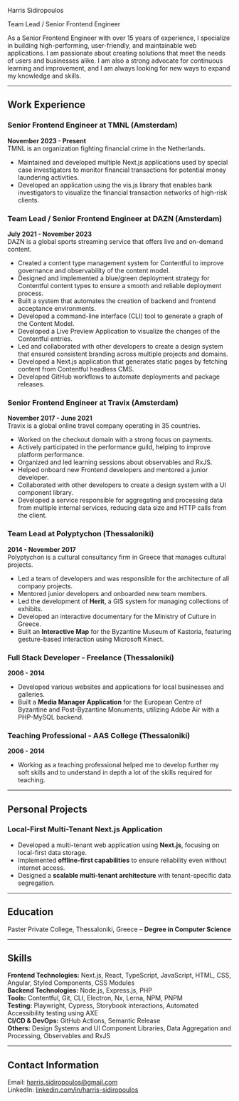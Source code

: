 Harris Sidiropoulos

Team Lead / Senior Frontend Engineer

As a Senior Frontend Engineer with over 15 years of experience, I specialize in building high-performing, user-friendly, and maintainable web applications. I am passionate about creating solutions that meet the needs of users and businesses alike. I am also a strong advocate for continuous learning and improvement, and I am always looking for new ways to expand my knowledge and skills.

---

## Work Experience

### Senior Frontend Engineer at TMNL (Amsterdam)

**November 2023 - Present**  
TMNL is an organization fighting financial crime in the Netherlands.

- Maintained and developed multiple Next.js applications used by special case investigators to monitor financial transactions for potential money laundering activities.
- Developed an application using the vis.js library that enables bank investigators to visualize the financial transaction networks of high-risk clients.

### Team Lead / Senior Frontend Engineer at DAZN (Amsterdam)

**July 2021 - November 2023**  
DAZN is a global sports streaming service that offers live and on-demand content.

- Created a content type management system for Contentful to improve governance and observability of the content model.
- Designed and implemented a blue/green deployment strategy for Contentful content types to ensure a smooth and reliable deployment process.
- Built a system that automates the creation of backend and frontend acceptance environments.
- Developed a command-line interface (CLI) tool to generate a graph of the Content Model.
- Developed a Live Preview Application to visualize the changes of the Contentful entries.
- Led and collaborated with other developers to create a design system that ensured consistent branding across multiple projects and domains.
- Developed a Next.js application that generates static pages by fetching content from Contentful headless CMS.
- Developed GitHub workflows to automate deployments and package releases.

### Senior Frontend Engineer at Travix (Amsterdam)

**November 2017 - June 2021**  
Travix is a global online travel company operating in 35 countries.

- Worked on the checkout domain with a strong focus on payments.
- Actively participated in the performance guild, helping to improve platform performance.
- Organized and led learning sessions about observables and RxJS.
- Helped onboard new Frontend developers and mentored a junior developer.
- Collaborated with other developers to create a design system with a UI component library.
- Developed a service responsible for aggregating and processing data from multiple internal services, reducing data size and HTTP calls from the client.

### Team Lead at Polyptychon (Thessaloniki)

**2014 - November 2017**  
Polyptychon is a cultural consultancy firm in Greece that manages cultural projects.

- Led a team of developers and was responsible for the architecture of all company projects.
- Mentored junior developers and onboarded new team members.
- Led the development of **Herit**, a GIS system for managing collections of exhibits.
- Developed an interactive documentary for the Ministry of Culture in Greece.
- Built an **Interactive Map** for the Byzantine Museum of Kastoria, featuring gesture-based interaction using Microsoft Kinect.

### Full Stack Developer - Freelance (Thessaloniki)

**2006 - 2014**

- Developed various websites and applications for local businesses and galleries.
- Built a **Media Manager Application** for the European Centre of Byzantine and Post-Byzantine Monuments, utilizing Adobe Air with a PHP-MySQL backend.

### Teaching Professional - AAS College (Thessaloniki)

**2006 - 2014**

- Working as a teaching professional helped me to develop further my soft skills and to understand in depth a lot of the skills required for teaching.

---

## Personal Projects

### Local-First Multi-Tenant Next.js Application

- Developed a multi-tenant web application using **Next.js**, focusing on local-first data storage.
- Implemented **offline-first capabilities** to ensure reliability even without internet access.
- Designed a **scalable multi-tenant architecture** with tenant-specific data segregation.

---

## Education

Paster Private College, Thessaloniki, Greece – **Degree in Computer Science**

---

## Skills

**Frontend Technologies:** Next.js, React, TypeScript, JavaScript, HTML, CSS, Angular, Styled Components, CSS Modules  
**Backend Technologies:** Node.js, Express.js, PHP  
**Tools:** Contentful, Git, CLI, Electron, Nx, Lerna, NPM, PNPM  
**Testing:** Playwright, Cypress, Storybook interactions, Automated Accessibility testing using AXE  
**CI/CD & DevOps:** GitHub Actions, Semantic Release  
**Others:** Design Systems and UI Component Libraries, Data Aggregation and Processing, Observables and RxJS

---

## Contact Information

Email: harris.sidiropoulos@gmail.com  
LinkedIn: [linkedin.com/in/harris-sidiropoulos](https://www.linkedin.com/in/harris-sidiropoulos/)
